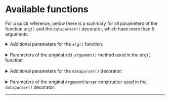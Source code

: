 # Available functions

For a quick reference, below there is a summary for all parameters of the
function `arg()` and the `dataparser()` decorator, which have more than 5
arguments:

<details>
<summary>Additional parameters for the <code>arg()</code> function:</summary>
<br>

|             Name              |                       Quick description                        |
| :---------------------------: | :------------------------------------------------------------: |
|        `name_or_flags`        |          A list of option strings, starting with `-`.          |
|         `group_title`         |    The title (or a simple id integer) of the argument group    |
| `mutually_exclusive_group_id` | The name (or a simple integer) of the mutually exclusive group |
|          `make_flag`          |        Wether to force the automatic creation of a flag        |

</details>
<br>
<details>
<summary>Parameters of the original <code>add_argument()</code> method used in the <code>arg()</code> function:</summary>
<br>

|    Name    |                            Quick description                            |
| :--------: | :---------------------------------------------------------------------: |
|  `action`  |                  The basic type of action to be taken                   |
|  `nargs`   |      The number of command-line arguments that should be consumed       |
|  `const`   |      A constant value required by some action and nargs selections      |
| `default`  |   The value produced if the argument is absent from the command line    |
|   `type`   |     The type to which the command-line argument should be converted     |
| `choices`  |           A sequence of the allowable values for the argument           |
| `required` |          Whether or not the command-line option may be omitted          |
|   `help`   |              A brief description of what the argument does              |
| `metavar`  |               A name for the argument in usage messages.                |
|   `dest`   | The name of the attribute to be added to the object returned (not used) |

</details>
<br>
<details>
<summary>Additional parameters for the <code>dataparser()</code> decorator:</summary>
<br>

|                 Name                 |                  Quick description                  |
| :----------------------------------: | :-------------------------------------------------: |
|        `groups_descriptions`         |   A dictionary with argument groups descriptions    |
| `required_mutually_exclusive_groups` |             A dictionary with booleans              |
|            `default_bool`            | The default boolean value used in in boolean fields |
|           `help_formatter`           |  A formatter function used to format the help text  |

</details>
<br>
<details>
<summary>Parameters of the original <code>ArgumentParser</code> constructor used in the <code>dataparser()</code> decorator:</summary>
<br>

|          Name           |                     Quick description                     |
| :---------------------: | :-------------------------------------------------------: |
|         `prog`          |                  The name of the program                  |
|         `usage`         |          The string describing the program usage          |
|      `description`      |         Text to display before the argument help          |
|        `epilog`         |          Text to display after the argument help          |
|        `parents`        |             A list of ArgumentParser objects              |
|    `formatter_class`    |          A class for customizing the help output          |
|     `prefix_chars`      |   The set of characters that prefix optional arguments    |
| `fromfile_prefix_chars` |                   The set of characters                   |
|   `argument_default`    |          The global default value for arguments           |
|   `conflict_handler`    |     The strategy for resolving conflicting optionals      |
|       `add_help`        |          Add a `-h/--help` option to the parser           |
|     `allow_abbrev`      |           Allows long options to be abbreviated           |
|     `exit_on_error`     | Determines whether or not ArgumentParser exits with error |

</details>

---
